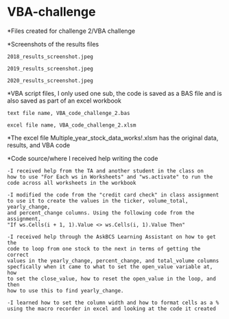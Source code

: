 # VBA-challenge
*Files created for challenge 2/VBA challenge

*Screenshots of the results files

 	2018_results_screenshot.jpeg
  
 	2019_results_screenshot.jpeg
  
 	2020_results_screenshot.jpeg

*VBA script files, I only used one sub, the code is saved as a BAS file 
and is also saved as part of an excel workbook

	text file name, VBA_code_challenge_2.bas
 
	excel file name, VBA_code_challenge_2.xlsm

*The excel file Multiple_year_stock_data_works!.xlsm has the original data, results, 
and VBA code

*Code source/where I received help writing the code
	
 	-I received help from the TA and another student in the class on 
	how to use "For Each ws in Worksheets" and "ws.activate" to run the 
	code across all worksheets in the workbook
	
 	-I modified the code from the "credit card check" in class assignment 
	to use it to create the values in the ticker, volume_total, yearly_change,
	and percent_change columns. Using the following code from the assignment,
	"If ws.Cells(i + 1, 1).Value <> ws.Cells(i, 1).Value Then"
	
 	-I received help through the AskBCS Learning Assistant on how to get the 
	code to loop from one stock to the next in terms of getting the correct 
	values in the yearly_change, percent_change, and total_volume columns 
	specfically when it came to what to set the open_value variable at, how 
	to set the close_value, how to reset the open_value in the loop, and then 
	how to use this to find yearly_change.
	
 	-I learned how to set the column width and how to format cells as a %
	using the macro recorder in excel and looking at the code it created
